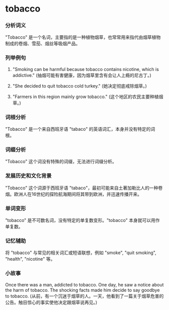 # tobacco

### 分析词义

  

"Tobacco" 是一个名词，主要指的是一种植物烟草，也常常用来指代由烟草植物制成的卷烟、雪茄、烟丝等吸烟产品。

  

### 列举例句

  

1.  "Smoking can be harmful because tobacco contains nicotine, which is addictive." (抽烟可能有害健康，因为烟草里含有会让人上瘾的尼古丁。)
    
      
    
2.  "She decided to quit tobacco cold turkey." (她决定彻底戒除烟草。)
    
      
    
3.  "Farmers in this region mainly grow tobacco." (这个地区的农民主要种植烟草。)
    
      
    

  

### 词根分析

  

"Tobacco" 是一个来自西班牙语 "tabaco" 的英语词汇，本身并没有特定的词根。

  

### 词缀分析

  

"Tobacco" 这个词没有特殊的词缀，无法进行词缀分析。

  

### 发展历史和文化背景

  

"Tobacco" 这个词源于西班牙语 "tabaco"，最初可能来自土著加勒比人的一种卷烟。欧洲人在16世纪的探险航海期间将其带到欧洲，并迅速传播开来。

  

### 单词变形

  

"tobacco" 是不可数名词，没有特定的单复数变形。"tobacco" 本身就可以用作单复数。

  

### 记忆辅助

  

将 "tobacco" 与常见的相关词汇或短语联想，例如 "smoke", "quit smoking", "health", "nicotine" 等。

  

### 小故事

  

Once there was a man, addicted to tobacco. One day, he saw a notice about the harm of tobacco. The shocking facts made him decide to say goodbye to tobacco. (从前，有一个沉迷于烟草的人。一天，他看到了一篇关于烟草危害的公告。触目惊心的事实使他决定跟烟草说再见。)
